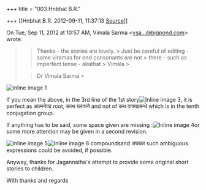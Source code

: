 +++
title = "003 Hnbhat B.R."

+++
[[Hnbhat B.R.	2012-09-11, 11:37:13 [Source](https://groups.google.com/g/samskrita/c/acVRU3qJETo)]]



On Tue, Sep 11, 2012 at 10:57 AM, Vimala Sarma \<[vsa...@bigpond.com]()\> wrote:  

> 
> > 
> > Thanks - the stories are lovely. >
> Just be careful of editing - some viramas for end consonants are not > there - such as imperfect tense - akathat >
> Vimala >
> 
> > Dr Vimala Sarma >
> 
> > 
> > 

  

![Inline image 1](https://groups.google.com/group/samskrita/attach/fdb3ad88f7bd026c/image.png?part=0.5)  

  

If you mean the above, in the 3rd line of the 1st story![Inline image 3](https://groups.google.com/group/samskrita/attach/fdb3ad88f7bd026c/image.png?part=0.4), it is perfect as आत्मनेपद root, कत्थ श्लाघने and not of कथ वाक्यप्रबन्धे which is in the tenth conjugation group.

  

If anything has to be said, some space given are missing :![Inline image 4](https://groups.google.com/group/samskrita/attach/fdb3ad88f7bd026c/image.png?part=0.2)or some more attention may be given in a second revision.

  

![Inline image 5](https://groups.google.com/group/samskrita/attach/fdb3ad88f7bd026c/image.png?part=0.3)![Inline image 6](https://groups.google.com/group/samskrita/attach/fdb3ad88f7bd026c/image.png?part=0.1)
compoundsand अघघत such ambiguous expressions could be avoided, if possible.  

  

Anyway, thanks for Jagannatha's attempt to provide some original short stories to children.

  

With thanks and regards

